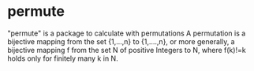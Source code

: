 # permute
"permute" is a package to calculate with permutations
A permutation is a bijective mapping from the set {1,...,n} to {1,....,n}, or more generally, 
a bijective mapping f from the set N of positive Integers to N,
where f(k)!=k holds only for finitely many k in N.
